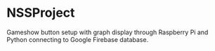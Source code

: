 # NSSProject
Gameshow button setup with graph display through Raspberry Pi and Python connecting to Google Firebase database.
